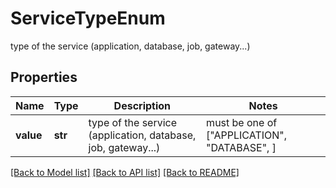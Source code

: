 # ServiceTypeEnum

type of the service (application, database, job, gateway...)

## Properties
Name | Type | Description | Notes
------------ | ------------- | ------------- | -------------
**value** | **str** | type of the service (application, database, job, gateway...) |  must be one of ["APPLICATION", "DATABASE", ]

[[Back to Model list]](../README.md#documentation-for-models) [[Back to API list]](../README.md#documentation-for-api-endpoints) [[Back to README]](../README.md)


